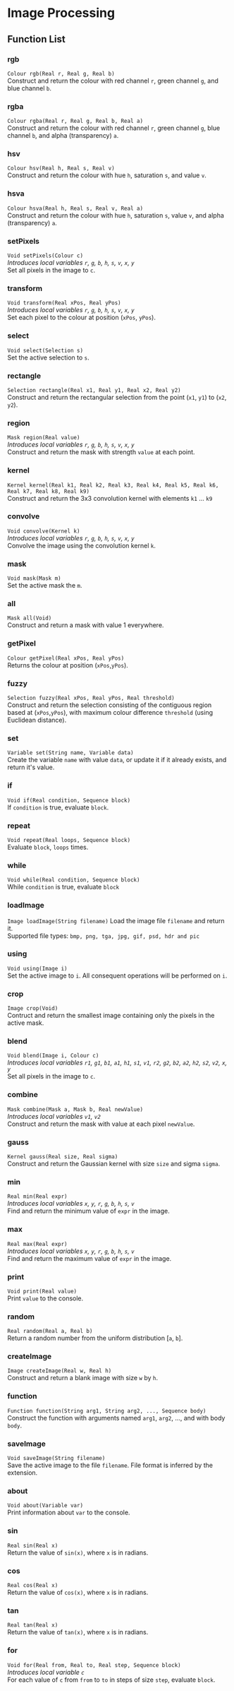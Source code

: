 Image Processing
=================

Function List
---
### rgb
`Colour rgb(Real r, Real g, Real b)`  
Construct and return the colour with red channel `r`, green channel `g`, and blue channel `b`.
### rgba
`Colour rgba(Real r, Real g, Real b, Real a)`  
Construct and return the colour with red channel `r`, green channel `g`, blue channel `b`, and alpha (transparency) `a`.
### hsv
`Colour hsv(Real h, Real s, Real v)`  
Construct and return the colour with hue `h`, saturation `s`, and value `v`.
### hsva
`Colour hsva(Real h, Real s, Real v, Real a)`  
Construct and return the colour with hue `h`, saturation `s`, value `v`, and alpha (transparency) `a`.
### setPixels
`Void setPixels(Colour c)`  
*Introduces local variables `r`, `g`, `b`, `h`, `s`, `v`, `x`, `y`*  
Set all pixels in the image to `c`.
### transform
`Void transform(Real xPos, Real yPos)`  
*Introduces local variables `r`, `g`, `b`, `h`, `s`, `v`, `x`, `y`*  
Set each pixel to the colour at position (`xPos`, `yPos`).  
### select
`Void select(Selection s)`  
Set the active selection to `s`.
### rectangle
`Selection rectangle(Real x1, Real y1, Real x2, Real y2)`  
Construct and return the rectangular selection from the point (`x1`, `y1`) to (`x2`, `y2`).
### region
`Mask region(Real value)`  
*Introduces local variables `r`, `g`, `b`, `h`, `s`, `v`, `x`, `y`*  
Construct and return the mask with strength `value` at each point.
### kernel
`Kernel kernel(Real k1, Real k2, Real k3, Real k4, Real k5, Real k6, Real k7, Real k8, Real k9)`  
Construct and return the 3x3 convolution kernel with elements `k1` ... `k9`
### convolve
`Void convolve(Kernel k)`  
*Introduces local variables `r`, `g`, `b`, `h`, `s`, `v`, `x`, `y`*  
Convolve the image using the convolution kernel `k`.
### mask
`Void mask(Mask m)`  
Set the active mask the `m`.
### all
`Mask all(Void)`  
Construct and return a mask with value 1 everywhere.
### getPixel
`Colour getPixel(Real xPos, Real yPos)`  
Returns the colour at position (`xPos`,`yPos`).  
### fuzzy
`Selection fuzzy(Real xPos, Real yPos, Real threshold)`  
Construct and return the selection consisting of the contiguous region based at (`xPos`,`yPos`), with maximum colour difference `threshold` (using Euclidean distance).
### set
`Variable set(String name, Variable data)`  
Create the variable `name` with value `data`, or update it if it already exists, and return it's value.  
### if
`Void if(Real condition, Sequence block)`  
If `condition` is true, evaluate `block`.
### repeat
`Void repeat(Real loops, Sequence block)`  
Evaluate `block`, `loops` times.
### while
`Void while(Real condition, Sequence block)`  
While `condition` is true, evaluate `block`
### loadImage
`Image loadImage(String filename)`
Load the image file `filename` and return it.  
Supported file types: `bmp, png, tga, jpg, gif, psd, hdr and pic `
### using
`Void using(Image i)`  
Set the active image to `i`. All consequent operations will be performed on `i`.
### crop
`Image crop(Void)`  
Contruct and return the smallest image containing only the pixels in the active mask.
### blend
`Void blend(Image i, Colour c)`  
*Introduces local variables `r1`, `g1`, `b1`, `a1`, `h1`, `s1`, `v1`, `r2`, `g2`, `b2`, `a2`, `h2`, `s2`, `v2`, `x`, `y`*  
Set all pixels in the image to `c`.
### combine
`Mask combine(Mask a, Mask b, Real newValue)`  
*Introduces local variables `v1`, `v2`*  
Construct and return the mask with value at each pixel `newValue`.
### gauss
`Kernel gauss(Real size, Real sigma)`  
Construct and return the Gaussian kernel with size `size` and sigma `sigma`.
### min
`Real min(Real expr)`  
*Introduces local variables `x`, `y`, `r`, `g`, `b`, `h`, `s`, `v`*  
Find and return the minimum value of `expr` in the image.
### max
`Real max(Real expr)`  
*Introduces local variables `x`, `y`, `r`, `g`, `b`, `h`, `s`, `v`*  
Find and return the maximum value of `expr` in the image.
### print
`Void print(Real value)`  
Print `value` to the console.
### random
`Real random(Real a, Real b)`  
Return a random number from the uniform distribution [`a`, `b`].
### createImage  
`Image createImage(Real w, Real h)`  
Construct and return a blank image with size `w` by `h`.
### function
`Function function(String arg1, String arg2, ..., Sequence body)`  
Construct the function with arguments named `arg1`, `arg2`, ..., and with body `body`.  
### saveImage
`Void saveImage(String filename)`  
Save the active image to the file `filename`. File format is inferred by the extension. 
### about  
`Void about(Variable var)`  
Print information about `var` to the console.  
### sin  
`Real sin(Real x)`  
Return the value of `sin(x)`, where `x` is in radians.  
### cos  
`Real cos(Real x)`  
Return the value of `cos(x)`, where `x` is in radians.  
### tan  
`Real tan(Real x)`  
Return the value of `tan(x)`, where `x` is in radians.  
### for
`Void for(Real from, Real to, Real step, Sequence block)`   
*Introduces local variable `c`*   
For each value of `c` from `from` to `to` in steps of size `step`, evaluate `block`.   
